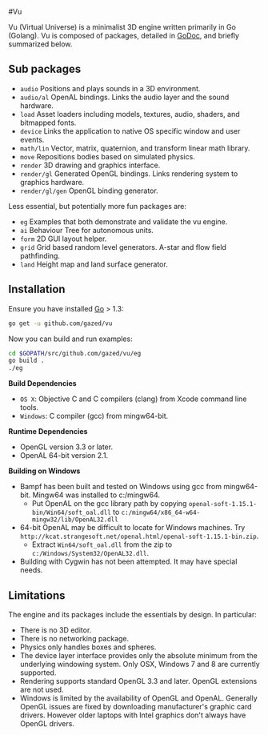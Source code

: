 <!-- Copyright © 2013-2014 Galvanized Logic Inc.                       -->
<!-- Use is governed by a BSD-style license found in the LICENSE file. -->

#Vu

Vu (Virtual Universe) is a minimalist 3D engine written primarily in Go (Golang).
Vu is composed of packages, detailed in [GoDoc](http://godoc.org/github.com/gazed/vu), and briefly summarized below.

Sub packages
--------

* ``audio`` Positions and plays sounds in a 3D environment.
* ``audio/al`` OpenAL bindings. Links the audio layer and the sound hardware.
* ``load`` Asset loaders including models, textures, audio, shaders, and bitmapped fonts.
* ``device`` Links the application to native OS specific window and user events.
* ``math/lin`` Vector, matrix, quaternion, and transform linear math library.
* ``move`` Repositions bodies based on simulated physics.
* ``render`` 3D drawing and graphics interface.
* ``render/gl`` Generated OpenGL bindings. Links rendering system to graphics hardware.
* ``render/gl/gen`` OpenGL binding generator.

Less essential, but potentially more fun packages are:

* ``eg`` Examples that both demonstrate and validate the vu engine.
* ``ai`` Behaviour Tree for autonomous units.
* ``form`` 2D GUI layout helper.
* ``grid`` Grid based random level generators. A-star and flow field pathfinding.
* ``land`` Height map and land surface generator.

Installation
-----

Ensure you have installed [Go](http://golang.org) > 1.3:

```bash
go get -u github.com/gazed/vu
```

Now you can build and run examples:

```bash
cd $GOPATH/src/github.com/gazed/vu/eg
go build .
./eg
```

**Build Dependencies**

* ``OS X``: Objective C and C compilers (clang) from Xcode command line tools.
* ``Windows``: C compiler (gcc) from mingw64-bit.

**Runtime Dependencies**

* OpenGL version 3.3 or later.
* OpenAL 64-bit version 2.1.

**Building on Windows**

* Bampf has been built and tested on Windows using gcc from mingw64-bit.
  Mingw64 was installed to c:/mingw64.
  * Put OpenAL on the gcc library path by copying
    ``openal-soft-1.15.1-bin/Win64/soft_oal.dll`` to
    ``c:/mingw64/x86_64-w64-mingw32/lib/OpenAL32.dll``
* 64-bit OpenAL may be difficult to locate for Windows machines.
  Try ``http://kcat.strangesoft.net/openal.html/openal-soft-1.15.1-bin.zip``.
  * Extract ``Win64/soft_oal.dll`` from the zip to ``c:/Windows/System32/OpenAL32.dll``.
* Building with Cygwin has not been attempted. It may have special needs.

Limitations
-----------

The engine and its packages include the essentials by design. In particular:

* There is no 3D editor.
* There is no networking package.
* Physics only handles boxes and spheres.
* The device layer interface provides only the absolute minimum from the underlying
  windowing system. Only OSX, Windows 7 and 8 are currently supported.
* Rendering supports standard OpenGL 3.3 and later. OpenGL extensions are not used.
* Windows is limited by the availability of OpenGL and OpenAL. Generally
  OpenGL issues are fixed by downloading manufacturer's graphic card drivers.
  However older laptops with Intel graphics don't always have OpenGL drivers.
